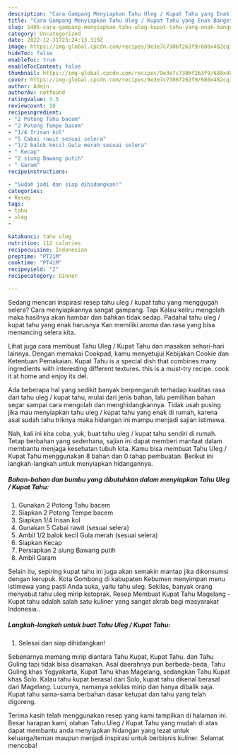 ```yaml
---
description: "Cara Gampang Menyiapkan Tahu Uleg / Kupat Tahu yang Enak Banget "
title: "Cara Gampang Menyiapkan Tahu Uleg / Kupat Tahu yang Enak Banget "
slug: 1405-cara-gampang-menyiapkan-tahu-uleg-kupat-tahu-yang-enak-banget
category: Uncategorized
date: 2022-12-31T23:24:13.319Z
image: https://img-global.cpcdn.com/recipes/9e3e7c7306f263f9/680x482cq70/tahu-uleg-kupat-tahu-foto-resep-utama.jpg
hideToc: false
enableToc: true
enableTocContent: false
thumbnail: https://img-global.cpcdn.com/recipes/9e3e7c7306f263f9/680x482cq70/tahu-uleg-kupat-tahu-foto-resep-utama.jpg
cover: https://img-global.cpcdn.com/recipes/9e3e7c7306f263f9/680x482cq70/tahu-uleg-kupat-tahu-foto-resep-utama.jpg
author: Admin
authorAv: notfound
ratingvalue: 3.5
reviewcount: 10
recipeingredient:
- "2 Potong Tahu bacem"
- "2 Potong Tempe bacem"
- "1/4 Irisan kol"
- "5 Cabai rawit sesuai selera"
- "1/2 balok kecil Gula merah sesuai selera"
- " Kecap"
- "2 siung Bawang putih"
- " Garam"
recipeinstructions:

- "Sudah jadi dan siap dihidangkan!"
categories:
- Resep
tags:
- tahu
- uleg
- 

katakunci: tahu uleg  
nutrition: 112 calories
recipecuisine: Indonesian
preptime: "PT21M"
cooktime: "PT41M"
recipeyield: "2"
recipecategory: Dinner

---
```



Sedang mencari inspirasi resep tahu uleg / kupat tahu yang menggugah selera? Cara menyiapkannya sangat gampang. Tapi Kalau keliru mengolah maka hasilnya akan hambar dan bahkan tidak sedap. Padahal tahu uleg / kupat tahu yang enak harusnya Kan memiliki aroma dan rasa yang bisa memancing selera kita.


Lihat juga cara membuat Tahu Uleg / Kupat Tahu dan masakan sehari-hari lainnya. Dengan memakai Cookpad, kamu menyetujui Kebijakan Cookie dan Ketentuan Pemakaian. Kupat Tahu is a special dish that combines many ingredients with interesting different textures. this is a must-try recipe. cook it at home and enjoy its del.

Ada beberapa hal yang sedikit banyak berpengaruh terhadap kualitas rasa dari tahu uleg / kupat tahu, mulai dari jenis bahan, lalu pemilihan bahan segar sampai cara mengolah dan menghidangkannya. Tidak usah pusing jika mau menyiapkan tahu uleg / kupat tahu yang enak di rumah, karena asal sudah tahu triknya maka hidangan ini mampu menjadi sajian istimewa.


Nah, kali ini kita coba, yuk, buat tahu uleg / kupat tahu sendiri di rumah. Tetap berbahan yang sederhana, sajian ini dapat memberi manfaat dalam membantu menjaga kesehatan tubuh kita. Kamu bisa membuat Tahu Uleg / Kupat Tahu menggunakan 8 bahan dan 0 tahap pembuatan. Berikut ini langkah-langkah untuk menyiapkan hidangannya.

<!--inarticleads1-->

##### Bahan-bahan dan bumbu yang dibutuhkan dalam menyiapkan Tahu Uleg / Kupat Tahu:

1. Gunakan 2 Potong Tahu bacem
1. Siapkan 2 Potong Tempe bacem
1. Siapkan 1/4 Irisan kol
1. Gunakan 5 Cabai rawit (sesuai selera)
1. Ambil 1/2 balok kecil Gula merah (sesuai selera)
1. Siapkan  Kecap
1. Persiapkan 2 siung Bawang putih
1. Ambil  Garam


Selain itu, sepiring kupat tahu ini juga akan semakin mantap jika dikonsumsi dengan kerupuk. Kota Gombong di kabupaten Kebumen menyimpan menu istimewa yang pasti Anda suka, yaitu tahu uleg. Sekilas, banyak orang menyebut tahu uleg mirip ketoprak. Resep Membuat Kupat Tahu Magelang - Kupat tahu adalah salah satu kuliner yang sangat akrab bagi masyarakat Indonesia.. 

<!--inarticleads2-->

##### Langkah-langkah untuk buat Tahu Uleg / Kupat Tahu:


1. Selesai dan siap dihidangkan!

Sebenarnya memang mirip diantara Tahu Kupat, Kupat Tahu, dan Tahu Guling tapi tidak bisa disamakan. Asal daerahnya pun berbeda-beda, Tahu Guling khas Yogyakarta, Kupat Tahu khas Magelang, sedangkan Tahu Kupat khas Solo. Kalau tahu kupat berasal dari Solo, kupat tahu dikenal berasal dari Magelang. Lucunya, namanya sekilas mirip dan hanya dibalik saja. Kupat tahu sama-sama berbahan dasar ketupat dan tahu yang telah digoreng. 

Terima kasih telah menggunakan resep yang kami tampilkan di halaman ini. Besar harapan kami, olahan Tahu Uleg / Kupat Tahu yang mudah di atas dapat membantu anda menyiapkan hidangan yang lezat untuk keluarga/teman maupun menjadi inspirasi untuk berbisnis kuliner. Selamat mencoba!
